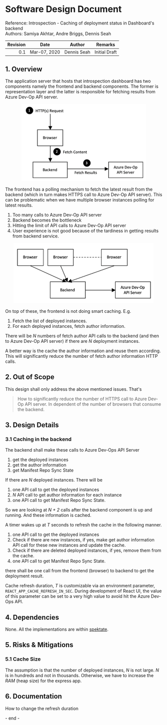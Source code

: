 # Software Design Document

Reference: Introspection - Caching of deployment status in Dashboard's backend
<br> Authors: Samiya Akhtar, Andre Briggs, Dennis Seah

| Revision | Date         | Author      | Remarks       |
| -------: | ------------ | ----------- | ------------- |
|      0.1 | Mar-07, 2020 | Dennis Seah | Initial Draft |

## 1. Overview

The application server that hosts that introspection dashboard has two
components namely the frontend and backend components. The former is
representation layer and the latter is responsible for fetching results from
Azure Dev-Op API server.

<p style="text-align:center">
<img src="azureAPICalls.png" width="400px">
</p>

The frontend has a polling mechanism to fetch the latest result from the backend
(which in turn makes HTTPS call to Azure Dev-Op API server). This can be
problematic when we have multiple browser instances polling for latest results.

1. Too many calls to Azure Dev-Op API server
2. Backend becomes the bottleneck
3. Hitting the limit of API calls to Azure Dev-Op API server
4. User experience is not good because of the tardiness in getting results from
   backend service.

<p style="text-align:center">
<img src="multipleBrowsersToBackend.png" width="450px">
</p>

On top of these, the frontend is not doing smart caching. E.g.

1. Fetch the list of deployed instances.
2. For each deployed instances, fetch author information.

There will be _N_ numbers of fetch author API calls to the backend (and then to
Azure Dev-Op API server) if there are _N_ deployment instances.

A better way is the cache the author information and reuse them according. This
will significantly reduce the number of fetch author information HTTP calls.

## 2. Out of Scope

This design shall only address the above mentioned issues. That's

> How to significantly reduce the number of HTTPS call to Azure Dev-Op API
> server. In dependent of the number of browsers that consume the backend.

## 3. Design Details

### 3.1 Caching in the backend

The backend shall make these calls to Azure Dev-Ops API Server

1. get the deployed instances
2. get the author information
3. get Manifest Repo Sync State

If there are _N_ deployed instances. There will be

1. one API call to get the deployed instances
2. _N_ API call to get author information for each instance
3. one API call to get Manifest Repo Sync State.

So we are looking at <i>N + 2</i> calls after the backend component is up and
running. And these information is cached.

A timer wakes up at _T_ seconds to refresh the cache in the following manner.

1. one API call to get the deployed instances
2. Check if there are new instances, if yes, make get author information API
   call for these new instances and update the cache.
3. Check if there are deleted deployed instances, if yes, remove them from the
   cache.
4. one API call to get Manifest Repo Sync State.

there shall be one call from the frontend (browser) to backend to get the
deployment result.

Cache refresh duration, _T_ is customizable via an environment parameter,
`REACT_APP_CACHE_REFRESH_IN_SEC`. During development of React UI, the value of
this parameter can be set to a very high value to avoid hit the Azure Dev-Ops
API.

## 4. Dependencies

None. All the implementations are within
[spektate](https://github.com/microsoft/spektate).

## 5. Risks & Mitigations

### 5.1 Cache Size

The assumption is that the number of deployed instances, _N_ is not large. _N_
is in hundreds and not in thousands. Otherwise, we have to increase the _RAM_
(heap size) for the express app.

## 6. Documentation

How to change the refresh duration

\- end -
